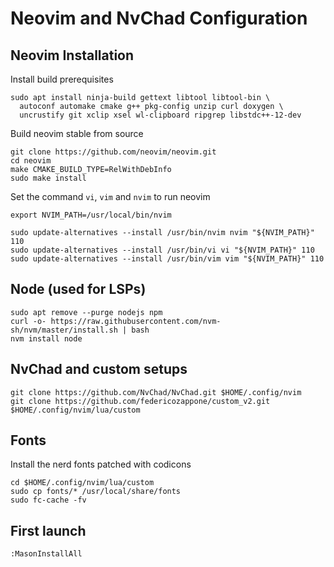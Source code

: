 # Neovim and NvChad Configuration

## Neovim Installation

Install build prerequisites

```
sudo apt install ninja-build gettext libtool libtool-bin \
  autoconf automake cmake g++ pkg-config unzip curl doxygen \
  uncrustify git xclip xsel wl-clipboard ripgrep libstdc++-12-dev
```

Build neovim stable from source

```
git clone https://github.com/neovim/neovim.git
cd neovim
make CMAKE_BUILD_TYPE=RelWithDebInfo
sudo make install
```

Set the command `vi`, `vim` and `nvim` to run neovim

```
export NVIM_PATH=/usr/local/bin/nvim

sudo update-alternatives --install /usr/bin/nvim nvim "${NVIM_PATH}" 110
sudo update-alternatives --install /usr/bin/vi vi "${NVIM_PATH}" 110
sudo update-alternatives --install /usr/bin/vim vim "${NVIM_PATH}" 110
```

## Node (used for LSPs)

```
sudo apt remove --purge nodejs npm
curl -o- https://raw.githubusercontent.com/nvm-sh/nvm/master/install.sh | bash
nvm install node
```

## NvChad and custom setups

```
git clone https://github.com/NvChad/NvChad.git $HOME/.config/nvim
git clone https://github.com/federicozappone/custom_v2.git $HOME/.config/nvim/lua/custom
```

## Fonts

Install the nerd fonts patched with codicons

```
cd $HOME/.config/nvim/lua/custom
sudo cp fonts/* /usr/local/share/fonts
sudo fc-cache -fv
```

## First launch

```
:MasonInstallAll
```
